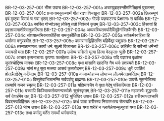 BR-12-03-257-001  	भीष्म उवाच
BR-12-03-257-001a	अत्राप्युदाहरन्तीममितिहासं पुरातनम्
BR-12-03-257-001c	प्रजानामनुकम्पार्थं गीतं राज्ञा विचख्नुना
BR-12-03-257-002a	छिन्नस्थूणं वृषं दृष्ट्वा विरावं च गवां भृशम्
BR-12-03-257-002c	गोग्रहे यज्ञवाटस्य प्रेक्षमाणः स पार्थिवः
BR-12-03-257-003a	स्वस्ति गोभ्योऽस्तु लोकेषु ततो निर्वचनं कृतम्
BR-12-03-257-003c	हिंसायां हि प्रवृत्तायामाशीरेषानुकल्पिता
BR-12-03-257-004a	अव्यवस्थितमर्यादैर्विमूढैर्नास्तिकैर्नरैः
BR-12-03-257-004c	संशयात्मभिरव्यक्तैर्हिंसा समनुकीर्तिता
BR-12-03-257-005a	सर्वकर्मस्वहिंसा हि धर्मात्मा मनुरब्रवीत्
BR-12-03-257-005c	कामरागाद्विहिंसन्ति बहिर्वेद्यां पशून्नराः
BR-12-03-257-006a	तस्मात्प्रमाणतः कार्यो धर्मः सूक्ष्मो विजानता
BR-12-03-257-006c	अहिंसैव हि सर्वेभ्यो धर्मेभ्यो ज्यायसी मता
BR-12-03-257-007a	उपोष्य संशितो भूत्वा हित्वा वेदकृताः श्रुतीः
BR-12-03-257-007c	आचार इत्यनाचाराः कृपणाः फलहेतवः
BR-12-03-257-008a	यदि यज्ञांश्च वृक्षांश्च यूपांश्चोद्दिश्य मानवाः
BR-12-03-257-008c	वृथा मांसानि खादन्ति नैष धर्मः प्रशस्यते
BR-12-03-257-009a	मांसं मधु सुरा मत्स्या आसवं कृसरौदनम्
BR-12-03-257-009c	धूर्तैः प्रवर्तितं ह्येतन्नैतद्वेदेषु कल्पितम्
BR-12-03-257-010a	कामान्मोहाच्च लोभाच्च लौल्यमेतत्प्रवर्तितम्
BR-12-03-257-010c	विष्णुमेवाभिजानन्ति सर्वयज्ञेषु ब्राह्मणाः
BR-12-03-257-010e	पायसैः सुमनोभिश्च तस्यापि यजनं स्मृतम्
BR-12-03-257-011a	यज्ञियाश्चैव ये वृक्षा वेदेषु परिकल्पिताः
BR-12-03-257-011c	यच्चापि किञ्चित्कर्तव्यमन्यच्चोक्षैः सुसंस्कृतम्
BR-12-03-257-011e	महासत्त्वैः शुद्धभावैः सर्वं देवार्हमेव तत्
BR-12-03-257-012  	युधिष्ठिर उवाच
BR-12-03-257-012a	शरीरमापदश्चापि विवदन्त्यविहिंसतः
BR-12-03-257-012c	कथं यात्रा शरीरस्य निरारम्भस्य सेत्स्यति
BR-12-03-257-013  	भीष्म उवाच
BR-12-03-257-013a	यथा शरीरं न ग्लायेन्नेयान्मृत्युवशं यथा
BR-12-03-257-013c	तथा कर्मसु वर्तेत समर्थो धर्ममाचरेत्

